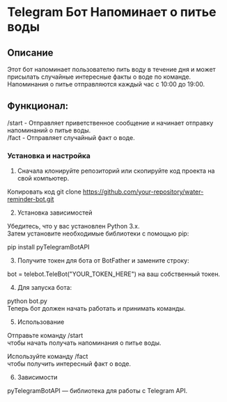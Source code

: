 # Telegram Бот Напоминает о питье воды

## Описание ##

Этот бот напоминает пользователю пить воду в течение
дня и может присылать случайные интересные факты о воде
по команде. Напоминания о питье отправляются каждый час 
с 10:00 до 19:00.

## Функционал: ##

/start - Отправляет приветственное сообщение и начинает отправку напоминаний о питье воды.<br/>
/fact - Отправляет случайный факт о воде.

### Установка и настройка ###
1. Сначала клонируйте репозиторий или скопируйте код проекта на свой компьютер.

Копировать код
git clone https://github.com/your-repository/water-reminder-bot.git

2. Установка зависимостей

Убедитесь, что у вас установлен Python 3.x.<br/>
Затем установите необходимые библиотеки с помощью pip:

pip install pyTelegramBotAPI

3. Получите токен для бота от BotFather и замените строку:

bot = telebot.TeleBot("YOUR_TOKEN_HERE") на ваш собственный токен.

4. Для запуска бота:

python bot.py <br/>
Теперь бот должен начать работать и принимать команды.

5. Использование

Отправьте команду /start <br/>
чтобы начать получать напоминания о питье воды.

Используйте команду /fact <br/>
чтобы получить интересный факт о воде.

6. Зависимости

pyTelegramBotAPI — библиотека для работы с Telegram API. 
